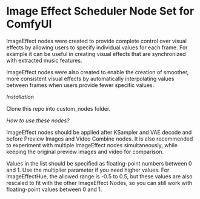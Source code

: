 # Image Effect Scheduler Node Set for ComfyUI

ImageEffect nodes were created to provide complete control over visual effects by allowing users to specify individual values for each frame. For example it can be useful in creating visual effects that are synchronized with extracted music features.

ImageEffect nodes were also created to enable the creation of smoother, more consistent visual effects by automatically interpolating values between frames when users provide fewer specific values.

*Installation*

Clone this repo into custom_nodes folder.

*How to use these nodes?*

ImageEffect nodes should be applied after KSampler and VAE decode and before Preview Images and Video Combine nodes. 
It is also recommended to experiment with multiple ImageEffect nodes simultaneously, while keeping the original preview images and video for comparison.

Values in the list should be specified as floating-point numbers between 0 and 1. Use the multiplier parameter if you need higher values. For ImageEffectHue, the allowed range is -0.5 to 0.5, but these values are also rescaled to fit with the other ImageEffect Nodes, so you can still work with floating-point values between 0 and 1.

